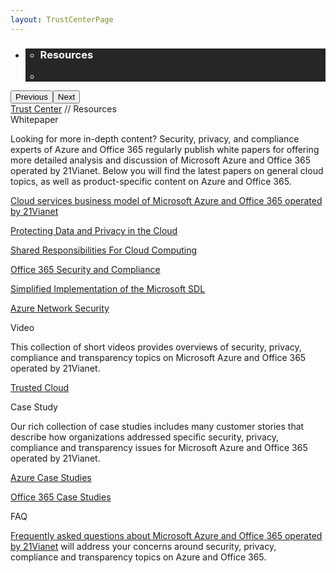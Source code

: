 ```yaml
---
layout: TrustCenterPage
---
```

<div class="row-fluid">
   <div class="span">
      <div>
        <div id="HeroWrapper" data-cols="1" data-view1="1" data-view2="1" data-view3="1" data-view4="1" class="row-fluid wider hero grid-container">
            <div class="span bp0-col-1-1 bp1-col-1-1 bp2-col-1-1 bp3-col-1-1">
                <div bi:type="slideshow" class="slideshow slideshow-hero hero" xmlns:bi="urn:schemas-microsoft-com:mscom:bi">
                    <ul bi:type="list" class="slides">
                        <li id="slide-1" bi:index="0" selectBi="">
                            <div class="heroitem light-foreground" bi:type="heroitem">
                                <div class="media" bi:parenttitle="t1">
                                    <a href="" bi:track="False" bi:titleflag="t1" bi:index="0">
                                        <div data-picture="" data-alt="You are in control of your data" data-disable-swap-below="">
                                            <div data-src="../Images/MS-TrustCenter-Resources-Header.jpg"></div>
                                            <noscript></noscript>
                                        </div>
                                    </a>
                                </div>
                                <div class="text" bi:type="cta">
                                    <div class="text-container">
                                        <div class="box" style="background: rgba(0,0,0,.85); color: #FFFFFF;">
                                            <ul bi:type="list" class="headerCaption subpageHeaderCaption">
                                                <li class="box-title">
                                                    <h3 class="box-title" bi:type="title" bi:title="t1" style="color: #FFFFFF;">Resources</h3>
                                                </li>
                                                <li class="box-actions box-description"><a target="_self" class="mscom-link" href=""></a></li>
                                            </ul>
                                        </div>
                                    </div>
                                </div>
                            </div>
                        </li>
                    </ul>
                    <div class="navigation international" bi:track="false">
                        <div class="grid-container settop" data-title-text="Go To Slide "></div>
                    </div>
                    <div class="prev-next" bi:track="false"><button class="prev"><span class="icon-left" aria-hidden="true"></span><span class="screen-reader-text">Previous</span></button><button class="next"><span class="icon-right" aria-hidden="true"></span><span class="screen-reader-text">Next</span></button></div>
                    <div id="play-pause" class="play-pause" style="display:none">
                        <div class="pause"><button id="pauseButton" class="pause_button"><span class="icon-pause" aria-hidden="true"></span><span class="screen-reader-text">Pause</span></button></div>
                        <div class="play"><button id="playButton" class="play_button"><span class="icon-play" aria-hidden="true"></span><span class="screen-reader-text">Play</span></button></div>
                    </div>
                </div>
            </div>
        </div>
        <div id="BreadcrumbWrapper" data-cols="1" data-view1="1" data-view2="1" data-view3="1" data-view4="1" class="row-fluid grid-container mscom-grid-container breadcrumbs">
            <div class="span bp0-col-1-1 bp1-col-1-1 bp2-col-1-1 bp3-col-1-1"><a target="_self" class="mscom-link" href="../default.html">Trust Center</a> // Resources
               <!-- <a target="_self" class="mscom-link" href="#">Resources</a> -->
            </div>
        </div>
        <div id="ContentWrapper" data-cols="2" data-view1="1" data-view2="2" data-view3="2" data-view4="2" class="row-fluid subpageBody" style="width:100%!important;">
            <div class="span bp0-col-1-1 bp2-col-2-1 bp3-col-2-1 bp1-col-2-2" style="width:100%!important;">
                <label id="white_papers">Whitepaper</label><br>
                <p>Looking for more in-depth content? Security, privacy, and compliance experts of Azure and Office 365 regularly publish white papers for offering more detailed analysis and discussion of Microsoft Azure and Office 365 operated by 21Vianet. Below you will find the latest papers on general cloud topics, as well as product-specific content on Azure and Office 365.</p>
                 <p><a target="_self" class="mscom-link" href="https://wacnppe.blob.core.chinacloudapi.cn/marketing-resource/documents/Windows_Azure_and_Office_365_cloud_services_business_model_operated_by_21Vianet12.pdf">Cloud services business model of  Microsoft Azure and Office 365 operated by 21Vianet</a></p>
                <p><a target="_self" class="mscom-link" href="https://wacnstorage.blob.core.chinacloudapi.cn/marketing-resource/documents/Protecting_Data_and_Privacy_in_the_Cloud_CN_final20160125.pdf">Protecting Data and Privacy in the Cloud </a></p>
                <p><a target="_self" class="mscom-link" href="../../file/云计算中的共担责任.pdf">Shared Responsibilities For Cloud Computing</a></p>
                <p><a target="_self" class="mscom-link" href="../../file/Office-365-Security-and-Compliance-CN.pdf">Office 365 Security and Compliance</a></p>
                <p><a target="_self" class="mscom-link" href="../../file/Microsoft SDL 的简化实施.pdf">Simplified Implementation of the Microsoft SDL</a></p>
                <p><a target="_self" class="mscom-link" href="https://wacnstorage.blob.core.chinacloudapi.cn/marketing-resource/documents/AzureNetworkSecurity_v3_Feb2015_CN_20151214.pdf">Azure Network Security</a></p>
                <label id="videos">Video</label><br>
                <p>This collection of short videos provides overviews of security, privacy, compliance and transparency topics on Microsoft Azure and Office 365 operated by 21Vianet.</p>
                <p><a target="_self" class="mscom-link" href="https://www.azure.cn/video-center/trusted-cloud/">Trusted Cloud</a></p>
                <!--<p><a target="_self" class="mscom-link" href="https://microsoft.sharepoint.com/teams/Trusted_Cloud_China/_layouts/15/start.aspx#/Shared%20Documents/1_Bill%20of%20Materials/Video/">Trusted Cloud</a></p>-->
                <label id="cast_studies">Case Study</label><br>
                <p>Our rich collection of case studies includes many customer stories that describe how organizations addressed specific security, privacy, compliance and transparency issues for Microsoft Azure and Office 365 operated by 21Vianet.</p>
                <p><a target="_self" class="mscom-link" href="https://www.azure.cn/partnerancasestudy/case-studies">Azure Case Studies</a></p>
                <p><a target="_self" class="mscom-link" href="http://www.21vbluecloud.com/office365/CaseStudy.html">Office 365 Case Studies</a></p>
                <label>FAQ</label><br>
                <p><a target="_blank" class="mscom-link" href="../resources/FAQ.html">Frequently asked questions about Microsoft Azure and Office 365 operated by 21Vianet</a> will address your concerns around security, privacy, compliance and transparency topics on Azure and Office 365.</p>
            </div>
                 <!--<div data-cols="1" data-view1="1" data-view2="1" data-view3="1" data-view4="1" class="row-fluid" id="key_privacy_info">
                    <div class="span bp0-col-1-1 bp1-col-1-1 bp2-col-1-1 bp3-col-1-1">
                        <div class="span bp0-col-1-1 bp1-col-1-1 bp2-col-1-1 bp3-col-1-1">
                        <h1>重要隐私信息</h1>
                       <label><a target="_self" class="mscom-link" href="http://trustcenterstage.chinacloudsites.cn/transparency/you_know_where.html">数据中心位置</a></label><br/> 
                       <label><a target="_self" class="mscom-link" href="../transparency/default.html#Who-can-access-Customer-Data">数据访问策略</a></label><br/> 
                       <label><a target="_self" class="mscom-link" href="http://trustcenterstage.chinacloudsites.cn/privacy/you-are-in-control-of-your-data.html#leave_service">数据保留策略</a></label><br/> 
                       <label><a target="_self" class="mscom-link" href="http://trustcenterstage.chinacloudsites.cn/privacy/you-own-your-data.html#shiji_contract">分包商策略</a></label><br/> 
                       <label><a target="_self" class="mscom-link" href="http://trustcenterstage.chinacloudsites.cn/privacy/default.html#data_other">微软如何定义数据</a></label><br/> 
                    </div>
                    </div>
                </div>
                <div id="SideBarWrapper" data-cols="1" data-view1="1" data-view2="1" data-view3="1" data-view4="1" class="row-fluid">
                    <div id="HelpfulInformation" class="span bp0-col-1-1 bp1-col-1-1 bp2-col-1-1 bp3-col-1-1">
                        <h1>更多信息</h1>
                        <label><a target="_self" class="mscom-link" href="../transparency/default.html#When-law-enforcement-or-a-third-party-askes-for-Customer-Data">我们如何响应执法机关或其他第三方向世纪互联索要客户数据的要求 </a></label><br/>
                        <label><a target="_self" class="mscom-link" href="http://trustcenterstage.chinacloudsites.cn/security/encryption.html">微软云加密</a></label><br/>
                        <label><a target="_self" class="mscom-link" href="https://wacnstorage.blob.core.chinacloudapi.cn/marketing-resource/documents/Protecting_Data_and_Privacy_in_the_Cloud_CN_final20160125.pdf">保护云中数据和隐私(864 KB, PDF)</a></label><br/>
                        <label><a target="_self" class="mscom-link" href="../compliance/default#ISO/IEC_27001">ISO / IEC 27001简介</a></label><br/>
                    </div>
                </div>-->
            </div> 
        </div>        
     </div>
   </div>
</div>
<div class="row-fluid" data-view4="1" data-view3="1" data-view2="1" data-view1="1" data-cols="1">
   <div class="span bp0-col-1-1 bp1-col-1-1 bp2-col-1-1 bp3-col-1-1"></div>
</div>
